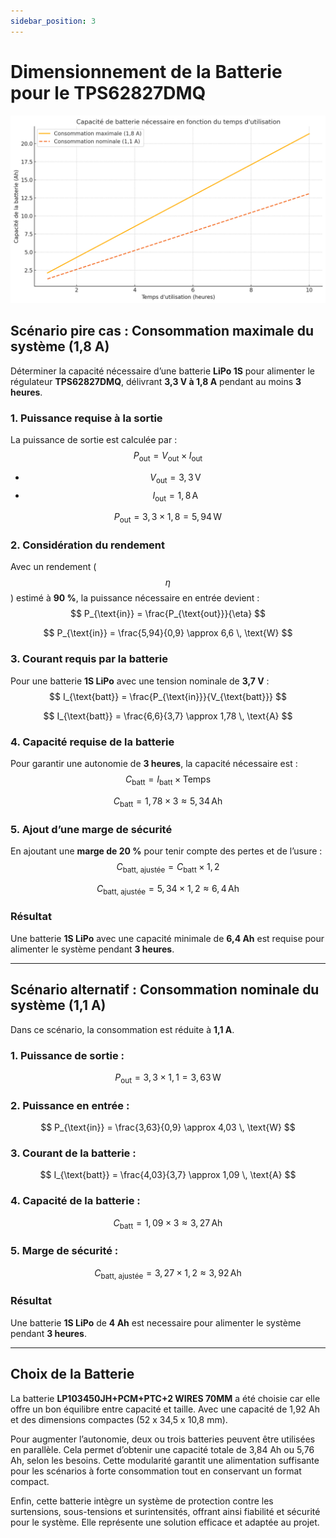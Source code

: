 ```yaml
---
sidebar_position: 3
---
```


# Dimensionnement de la Batterie pour le TPS62827DMQ

![Capacité de la batterie](./output.png)

## Scénario pire cas : Consommation maximale du système (1,8 A)

Déterminer la capacité nécessaire d’une batterie **LiPo 1S** pour alimenter le régulateur **TPS62827DMQ**, délivrant **3,3 V à 1,8 A** pendant au moins **3 heures**.

### 1. Puissance requise à la sortie
La puissance de sortie est calculée par :
$$
P_{\text{out}} = V_{\text{out}} \times I_{\text{out}}
$$

- $$ V_{\text{out}} = 3,3 \, \text{V} $$
- $$ I_{\text{out}} = 1,8 \, \text{A} $$

$$
P_{\text{out}} = 3,3 \times 1,8 = 5,94 \, \text{W}
$$

### 2. Considération du rendement
Avec un rendement ($$\eta$$) estimé à **90 %**, la puissance nécessaire en entrée devient :
$$
P_{\text{in}} = \frac{P_{\text{out}}}{\eta}
$$

$$
P_{\text{in}} = \frac{5,94}{0,9} \approx 6,6 \, \text{W}
$$

### 3. Courant requis par la batterie
Pour une batterie **1S LiPo** avec une tension nominale de **3,7 V** :
$$
I_{\text{batt}} = \frac{P_{\text{in}}}{V_{\text{batt}}}
$$

$$
I_{\text{batt}} = \frac{6,6}{3,7} \approx 1,78 \, \text{A}
$$

### 4. Capacité requise de la batterie
Pour garantir une autonomie de **3 heures**, la capacité nécessaire est :
$$
C_{\text{batt}} = I_{\text{batt}} \times \text{Temps}
$$

$$
C_{\text{batt}} = 1,78 \times 3 \approx 5,34 \, \text{Ah}
$$

### 5. Ajout d’une marge de sécurité
En ajoutant une **marge de 20 %** pour tenir compte des pertes et de l’usure :
$$
C_{\text{batt, ajustée}} = C_{\text{batt}} \times 1,2
$$

$$
C_{\text{batt, ajustée}} = 5,34 \times 1,2 \approx 6,4 \, \text{Ah}
$$

### Résultat

Une batterie **1S LiPo** avec une capacité minimale de **6,4 Ah** est requise pour alimenter le système pendant **3 heures**.

---

## Scénario alternatif : Consommation nominale du système (1,1 A)

Dans ce scénario, la consommation est réduite à **1,1 A**.

### 1. Puissance de sortie :

$$
P_{\text{out}} = 3,3 \times 1,1 = 3,63 \, \text{W}
$$

### 2. Puissance en entrée :

$$
P_{\text{in}} = \frac{3,63}{0,9} \approx 4,03 \, \text{W}
$$

### 3. Courant de la batterie :

$$
I_{\text{batt}} = \frac{4,03}{3,7} \approx 1,09 \, \text{A}
$$

### 4. Capacité de la batterie :

$$
C_{\text{batt}} = 1,09 \times 3 \approx 3,27 \, \text{Ah}
$$

### 5. Marge de sécurité :

$$
C_{\text{batt, ajustée}} = 3,27 \times 1,2 \approx 3,92 \, \text{Ah}
$$

### Résultat

Une batterie **1S LiPo** de **4 Ah** est necessaire pour alimenter le système pendant **3 heures**.

---

## Choix de la Batterie

La batterie **LP103450JH+PCM+PTC+2 WIRES 70MM** a été choisie car elle offre un bon équilibre entre capacité et taille. Avec une capacité de 1,92 Ah et des dimensions compactes (52 x 34,5 x 10,8 mm).

Pour augmenter l’autonomie, deux ou trois batteries peuvent être utilisées en parallèle. Cela permet d’obtenir une capacité totale de 3,84 Ah ou 5,76 Ah, selon les besoins. Cette modularité garantit une alimentation suffisante pour les scénarios à forte consommation tout en conservant un format compact.

Enfin, cette batterie intègre un système de protection contre les surtensions, sous-tensions et surintensités, offrant ainsi fiabilité et sécurité pour le système. Elle représente une solution efficace et adaptée au projet.
